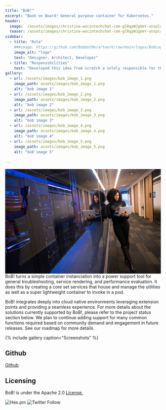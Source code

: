 ```yaml
---
title: "BoB!"
excerpt: "Bash on Board! General purpose container for Kubernetes."
header:
  image:  /assets/images/christina-wocintechchat-com-glRqyWJgUeY-unsplash_800X534.jpg
  teaser: /assets/images/christina-wocintechchat-com-glRqyWJgUeY-unsplash_640X427.jpg
sidebar:
  - title: "Role"
    ###image: https://github.com/BobDotMe/artwork/raw/main/logos/BobLogo-Color.png
    image_alt: "logo"
    text: "Designer, Architect, Developer"
  - title: "Responsibilities"
    text: "Developed this idea from scratch a solely responsible for the project's direction"
gallery:
  - url: /assets/images/bob_image_1.png
    image_path: assets/images/bob_image_1.png
    alt: "bob image 1"
  - url: /assets/images/bob_image_2.png
    image_path: assets/images/bob_image_2.png
    alt: "bob image 2"
  - url: /assets/images/bob_image_3.png
    image_path: assets/images/bob_image_3.png
    alt: "bob image 3"
  - url: /assets/images/bob_image_4.png
    image_path: assets/images/bob_image_4.png
    alt: "bob image 4"
  - url: /assets/images/bob_image_5.png
    image_path: assets/images/bob_image_5.png
    alt: "bob image 5"
  
---
```

<img align="left" src="/assets/images/christina-wocintechchat-com-glRqyWJgUeY-unsplash_800X534.jpg">
BoB! turns a simple container instanciation into a power support tool for general troubleshooting, service rendering, and performance evaluation. It does this by creating a core set services that house and manage the utilities as well as a super lightweight container to invoke in a pod.

BoB! integrates deeply into cloud native environments leveraging extension points and providing a seamless experience. For more details about the solutions currently supported by BoB!, please refer to the project status section below. We plan to continue adding support for many common functions required based on community demand and engagement in future releases. See our roadmap for more details.

{% include gallery caption="Screenshots" %}

## Github 
[Github](https://github.com/262life/bob)
## Licensing
BoB! is under the Apache 2.0 [License.](https://github.com/262life/bob/blob/master/LICENSE.md)

![Hex.pm](https://img.shields.io/hexpm/l/apa)
![Twitter Follow](https://img.shields.io/twitter/follow/262life_bob?style=social)
